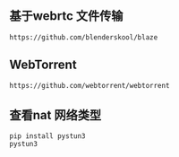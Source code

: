 ## 基于webrtc 文件传输

    https://github.com/blenderskool/blaze

## WebTorrent

    https://github.com/webtorrent/webtorrent

## 查看nat 网络类型

    pip install pystun3
    pystun3
